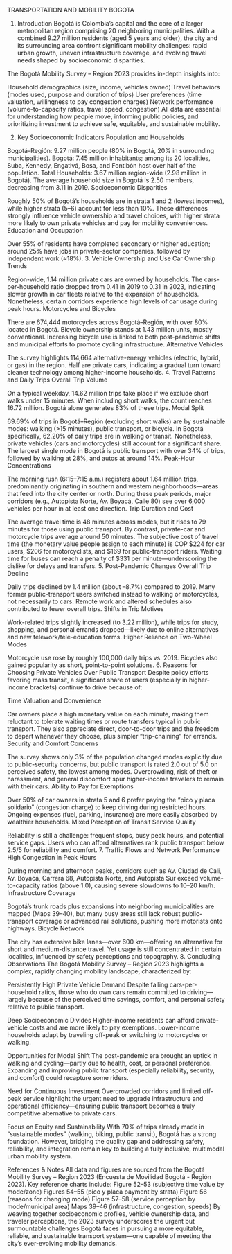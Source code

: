 TRANSPORTATION AND MOBILITY BOGOTA


1. Introduction
Bogotá is Colombia’s capital and the core of a larger metropolitan region comprising 20 neighboring municipalities. With a combined 9.27 million residents (aged 5 years and older), the city and its surrounding area confront significant mobility challenges: rapid urban growth, uneven infrastructure coverage, and evolving travel needs shaped by socioeconomic disparities.

The Bogotá Mobility Survey – Region 2023 provides in-depth insights into:

Household demographics (size, income, vehicles owned)
Travel behaviors (modes used, purpose and duration of trips)
User preferences (time valuation, willingness to pay congestion charges)
Network performance (volume-to-capacity ratios, travel speed, congestion)
All data are essential for understanding how people move, informing public policies, and prioritizing investment to achieve safe, equitable, and sustainable mobility.

2. Key Socioeconomic Indicators
Population and Households

Bogotá–Región: 9.27 million people (80% in Bogotá, 20% in surrounding municipalities).
Bogotá: 7.45 million inhabitants; among its 20 localities, Suba, Kennedy, Engativá, Bosa, and Fontibón host over half of the population.
Total Households: 3.67 million region-wide (2.98 million in Bogotá). The average household size in Bogotá is 2.50 members, decreasing from 3.11 in 2019.
Socioeconomic Disparities

Roughly 50% of Bogotá’s households are in strata 1 and 2 (lowest incomes), while higher strata (5–6) account for less than 10%.
These differences strongly influence vehicle ownership and travel choices, with higher strata more likely to own private vehicles and pay for mobility conveniences.
Education and Occupation

Over 55% of residents have completed secondary or higher education; around 25% have jobs in private-sector companies, followed by independent work (≈18%).
3. Vehicle Ownership and Use
Car Ownership Trends

Region-wide, 1.14 million private cars are owned by households.
The cars-per-household ratio dropped from 0.41 in 2019 to 0.31 in 2023, indicating slower growth in car fleets relative to the expansion of households.
Nonetheless, certain corridors experience high levels of car usage during peak hours.
Motorcycles and Bicycles

There are 674,444 motorcycles across Bogotá–Región, with over 80% located in Bogotá.
Bicycle ownership stands at 1.43 million units, mostly conventional. Increasing bicycle use is linked to both post-pandemic shifts and municipal efforts to promote cycling infrastructure.
Alternative Vehicles

The survey highlights 114,664 alternative-energy vehicles (electric, hybrid, or gas) in the region. Half are private cars, indicating a gradual turn toward cleaner technology among higher-income households.
4. Travel Patterns and Daily Trips
Overall Trip Volume

On a typical weekday, 14.62 million trips take place if we exclude short walks under 15 minutes. When including short walks, the count reaches 16.72 million. Bogotá alone generates 83% of these trips.
Modal Split

69.69% of trips in Bogotá–Región (excluding short walks) are by sustainable modes: walking (>15 minutes), public transport, or bicycle. In Bogotá specifically, 62.20% of daily trips are in walking or transit.
Nonetheless, private vehicles (cars and motorcycles) still account for a significant share. The largest single mode in Bogotá is public transport with over 34% of trips, followed by walking at 28%, and autos at around 14%.
Peak-Hour Concentrations

The morning rush (6:15–7:15 a.m.) registers about 1.64 million trips, predominantly originating in southern and western neighborhoods—areas that feed into the city center or north.
During these peak periods, major corridors (e.g., Autopista Norte, Av. Boyacá, Calle 80) see over 6,000 vehicles per hour in at least one direction.
Trip Duration and Cost

The average travel time is 48 minutes across modes, but it rises to 79 minutes for those using public transport. By contrast, private-car and motorcycle trips average around 50 minutes.
The subjective cost of travel time (the monetary value people assign to each minute) is COP $224 for car users, $206 for motorcyclists, and $169 for public-transport riders. Waiting time for buses can reach a penalty of $331 per minute—underscoring the dislike for delays and transfers.
5. Post-Pandemic Changes
Overall Trip Decline

Daily trips declined by 1.4 million (about –8.7%) compared to 2019.
Many former public-transport users switched instead to walking or motorcycles, not necessarily to cars. Remote work and altered schedules also contributed to fewer overall trips.
Shifts in Trip Motives

Work-related trips slightly increased (to 3.22 million), while trips for study, shopping, and personal errands dropped—likely due to online alternatives and new telework/tele-education forms.
Higher Reliance on Two-Wheel Modes

Motorcycle use rose by roughly 100,000 daily trips vs. 2019. Bicycles also gained popularity as short, point-to-point solutions.
6. Reasons for Choosing Private Vehicles Over Public Transport
Despite policy efforts favoring mass transit, a significant share of users (especially in higher-income brackets) continue to drive because of:

Time Valuation and Convenience

Car owners place a high monetary value on each minute, making them reluctant to tolerate waiting times or route transfers typical in public transport.
They also appreciate direct, door-to-door trips and the freedom to depart whenever they choose, plus simpler “trip-chaining” for errands.
Security and Comfort Concerns

The survey shows only 3% of the population changed modes explicitly due to public-security concerns, but public transport is rated 2.0 out of 5.0 on perceived safety, the lowest among modes.
Overcrowding, risk of theft or harassment, and general discomfort spur higher-income travelers to remain with their cars.
Ability to Pay for Exemptions

Over 50% of car owners in strata 5 and 6 prefer paying the “pico y placa solidario” (congestion charge) to keep driving during restricted hours.
Ongoing expenses (fuel, parking, insurance) are more easily absorbed by wealthier households.
Mixed Perception of Transit Service Quality

Reliability is still a challenge: frequent stops, busy peak hours, and potential service gaps. Users who can afford alternatives rank public transport below 2.5/5 for reliability and comfort.
7. Traffic Flows and Network Performance
High Congestion in Peak Hours

During morning and afternoon peaks, corridors such as Av. Ciudad de Cali, Av. Boyacá, Carrera 68, Autopista Norte, and Autopista Sur exceed volume-to-capacity ratios (above 1.0), causing severe slowdowns to 10–20 km/h.
Infrastructure Coverage

Bogotá’s trunk roads plus expansions into neighboring municipalities are mapped (Maps 39–40), but many busy areas still lack robust public-transport coverage or advanced rail solutions, pushing more motorists onto highways.
Bicycle Network

The city has extensive bike lanes—over 600 km—offering an alternative for short and medium-distance travel. Yet usage is still concentrated in certain localities, influenced by safety perceptions and topography.
8. Concluding Observations
The Bogotá Mobility Survey – Region 2023 highlights a complex, rapidly changing mobility landscape, characterized by:

Persistently High Private Vehicle Demand
Despite falling cars-per-household ratios, those who do own cars remain committed to driving—largely because of the perceived time savings, comfort, and personal safety relative to public transport.

Deep Socioeconomic Divides
Higher-income residents can afford private-vehicle costs and are more likely to pay exemptions. Lower-income households adapt by traveling off-peak or switching to motorcycles or walking.

Opportunities for Modal Shift
The post-pandemic era brought an uptick in walking and cycling—partly due to health, cost, or personal preference. Expanding and improving public transport (especially reliability, security, and comfort) could recapture some riders.

Need for Continuous Investment
Overcrowded corridors and limited off-peak service highlight the urgent need to upgrade infrastructure and operational efficiency—ensuring public transport becomes a truly competitive alternative to private cars.

Focus on Equity and Sustainability
With 70% of trips already made in “sustainable modes” (walking, biking, public transit), Bogotá has a strong foundation. However, bridging the quality gap and addressing safety, reliability, and integration remain key to building a fully inclusive, multimodal urban mobility system.

References & Notes
All data and figures are sourced from the Bogotá Mobility Survey – Region 2023 (Encuesta de Movilidad Bogotá - Región 2023).
Key reference charts include:
Figure 52–53 (subjective time value by mode/zone)
Figures 54–55 (pico y placa payment by strata)
Figure 56 (reasons for changing mode)
Figure 57–58 (service perception by mode/municipal area)
Maps 39–46 (infrastructure, congestion, speeds)
By weaving together socioeconomic profiles, vehicle ownership data, and traveler perceptions, the 2023 survey underscores the urgent but surmountable challenges Bogotá faces in pursuing a more equitable, reliable, and sustainable transport system—one capable of meeting the city’s ever-evolving mobility demands.